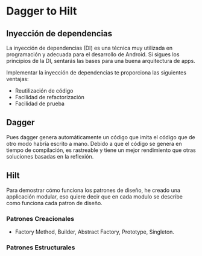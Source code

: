 Dagger to Hilt
================================

## Inyección de dependencias
La inyección de dependencias (DI) es una técnica muy utilizada en programación y adecuada para el desarrollo de Android. Si sigues los principios de la DI, sentarás las bases para una buena arquitectura de apps.

Implementar la inyección de dependencias te proporciona las siguientes ventajas:

- Reutilización de código
- Facilidad de refactorización
- Facilidad de prueba


## Dagger
Pues dagger genera automáticamente un código que imita el código que de otro modo habría escrito a mano. Debido a que el código se genera en tiempo de compilación, es rastreable y tiene un mejor rendimiento que otras soluciones basadas en la reflexión.

## Hilt
Para demostrar cómo funciona los patrones de diseño, he creado una applicación modular, eso quiere decir que en cada modulo se describe como funciona cada patron de diseño. 

### Patrones Creacionales
- Factory Method, Builder, Abstract Factory, Prototype, Singleton.
### Patrones Estructurales
